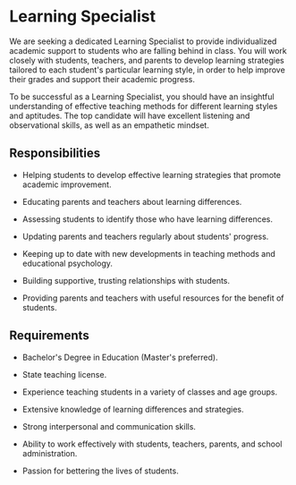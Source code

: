 # Learning Specialist

We are seeking a dedicated Learning Specialist to provide individualized academic support to students who are falling behind in class. You will work closely with students, teachers, and parents to develop learning strategies tailored to each student's particular learning style, in order to help improve their grades and support their academic progress.

To be successful as a Learning Specialist, you should have an insightful understanding of effective teaching methods for different learning styles and aptitudes. The top candidate will have excellent listening and observational skills, as well as an empathetic mindset.

## Responsibilities

* Helping students to develop effective learning strategies that promote academic improvement.

* Educating parents and teachers about learning differences.

* Assessing students to identify those who have learning differences.

* Updating parents and teachers regularly about students' progress.

* Keeping up to date with new developments in teaching methods and educational psychology.

* Building supportive, trusting relationships with students.

* Providing parents and teachers with useful resources for the benefit of students.

## Requirements

* Bachelor's Degree in Education (Master's preferred).

* State teaching license.

* Experience teaching students in a variety of classes and age groups.

* Extensive knowledge of learning differences and strategies.

* Strong interpersonal and communication skills.

* Ability to work effectively with students, teachers, parents, and school administration.

* Passion for bettering the lives of students.

